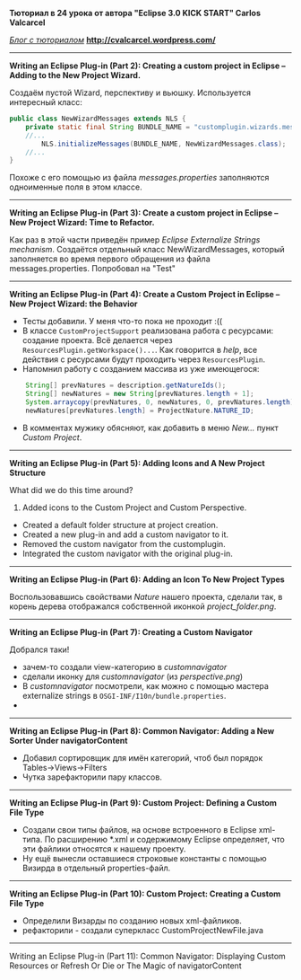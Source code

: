 **Тюториал в 24 урока от автора "Eclipse 3.0 KICK START" Carlos Valcarcel** 

*[Блог c тюториалом](http://cvalcarcel.wordpress.com/)* __http://cvalcarcel.wordpress.com/__

-------------------------
**Writing an Eclipse Plug-in (Part 2): Creating a custom project in Eclipse – Adding to the New Project Wizard.**

Создаём пустой Wizard, перспективу и вьюшку.
Используется интересный класс:
```java
public class NewWizardMessages extends NLS {
	private static final String BUNDLE_NAME = "customplugin.wizards.messages"; //$NON-NLS-1$
	//...
        NLS.initializeMessages(BUNDLE_NAME, NewWizardMessages.class);
    //...    
}    
``` 
Похоже с его помощью из файла _messages.properties_ заполняются одноименные поля в этом классе.

-----------------------------
**Writing an Eclipse Plug-in (Part 3): Create a custom project in Eclipse – New Project Wizard: Time to Refactor.**

Как раз в этой части приведён пример *Eclipse Externalize Strings mechanism*.
Создаётся отдельный класс NewWizardMessages, который заполняется во время первого 
обращения из файла messages.properties.
Попробовал на "Test"

-------------------------------
**Writing an Eclipse Plug-in (Part 4): Create a Custom Project in Eclipse – New Project Wizard: the Behavior**

- Тесты добавили. У меня что-то пока не проходит :((
- В классе `CustomProjectSupport` реализована работа с ресурсами: создание проекта.
Всё делается через `ResourcesPlugin.getWorkspace()...`. Как говорится в _help_, 
все действия с ресурсами будут проходить через `ResourcesPlugin`.
- Напомнил работу с созданием массива из уже имеющегося:
```java
    String[] prevNatures = description.getNatureIds();
    String[] newNatures = new String[prevNatures.length + 1];
    System.arraycopy(prevNatures, 0, newNatures, 0, prevNatures.length);
    newNatures[prevNatures.length] = ProjectNature.NATURE_ID;
```
- В комментах мужику обясняют, как добавить в меню _New..._ пункт _Custom Project_.

-------------------------------
**Writing an Eclipse Plug-in (Part 5): Adding Icons and A New Project Structure**

What did we do this time around?

1. Added icons to the Custom Project and Custom Perspective.
- Created a default folder structure at project creation.
- Created a new plug-in and add a custom navigator to it.
- Removed the custom navigator from the customplugin.
- Integrated the custom navigator with the original plug-in.

--------------------------------
**Writing an Eclipse Plug-in (Part 6): Adding an Icon To New Project Types**

Воспользовавшись свойствами _Nature_ нашего проекта, сделали так, в корень дерева
отображался собственной иконкой _project_folder.png_.

----------------------------------
**Writing an Eclipse Plug-in (Part 7): Creating a Custom Navigator**

Добрался таки!

- зачем-то создали view-категорию в _customnavigator_
- сделали иконку для _customnavigator_ (из _perspective.png_)
- В _customnavigator_ посмотрели, как можно с помощью мастера externalize strings в `OSGI-INF/I10n/bundle.properties`.
-  

-----------------------------------
**Writing an Eclipse Plug-in (Part 8): Common Navigator: Adding a New Sorter Under navigatorContent**

- Добавил сортировщик для имён категорий, чтоб был порядок Tables->Views->Filters
- Чутка зарефакторили пару классов.

------------------------------------
**Writing an Eclipse Plug-in (Part 9): Custom Project: Defining a Custom File Type**

- Создали свои типы файлов, на основе встроенного в Eclipse xml-типа. По расширению *.xml и содержимому Eclipse определяет, что эти файлики относятся к нашему проекту.
- Ну ещё вынесли оставшиеся строковые константы с помощью Визирда в отдельный properties-файл.


-------------------------------------
**Writing an Eclipse Plug-in (Part 10): Custom Project: Creating a Custom File Type**
- Определили Визарды по созданию новых xml-файликов.
- рефакторили - создали суперкласс CustomProjectNewFile.java 

-------------------------------------
Writing an Eclipse Plug-in (Part 11): Common Navigator: Displaying Custom Resources or Refresh Or Die or The Magic of navigatorContent



